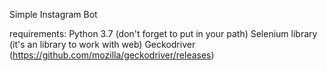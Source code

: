 Simple Instagram Bot

requirements:
Python 3.7 (don't forget to put in your path)
Selenium library (it's an library to work with web)
Geckodriver (https://github.com/mozilla/geckodriver/releases)
